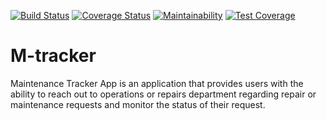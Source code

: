 [![Build Status](https://travis-ci.org/veeqtor/M-tracker.svg?branch=ch-integrate-travisCI-157648378)](https://travis-ci.org/veeqtor/M-tracker) [![Coverage Status](https://coveralls.io/repos/github/veeqtor/M-tracker/badge.svg?branch=ch-integrate-travisCI-157648378)](https://coveralls.io/github/veeqtor/M-tracker?branch=ch-integrate-travisCI-157648378) [![Maintainability](https://api.codeclimate.com/v1/badges/ecbcabd190ca98ce3b31/maintainability)](https://codeclimate.com/github/veeqtor/M-tracker/maintainability) [![Test Coverage](https://api.codeclimate.com/v1/badges/ecbcabd190ca98ce3b31/test_coverage)](https://codeclimate.com/github/veeqtor/M-tracker/test_coverage)

# M-tracker
Maintenance Tracker App is an application that provides users with the ability to reach out to operations or repairs department regarding repair or maintenance requests and monitor the status of their request.

